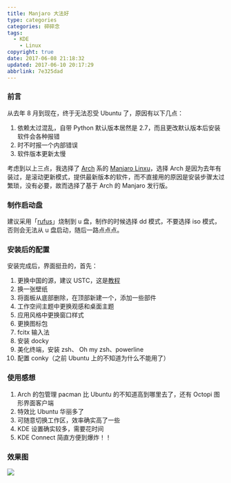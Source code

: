 ```yaml
---
title: Manjaro 大法好
type: categories
categories: 碎碎念
tags:
  - KDE
	- Linux
copyright: true
date: 2017-06-08 21:18:32
updated: 2017-06-10 20:17:29
abbrlink: 7e325dad
---
```


### 前言

从去年 8 月到现在，终于无法忍受 Ubuntu 了，原因有以下几点：

1. 依赖太过混乱，自带 Python 默认版本居然是 2.7，而且更改默认版本后安装软件会各种报错
2. 时不时报一个内部错误
3. 软件版本更新太慢

考虑到以上三点，我选择了  [Arch](https://www.archlinux.org/) 系的 [Manjaro Linxu](https://manjaro.org/)，选择 Arch 是因为去年有装过，是滚动更新模式，提供最新版本的软件，而不直接用的原因是安装步骤太过繁琐，没有必要，故而选择了基于 Arch 的 Manjaro 发行版。
<!-- more -->
###  制作启动盘

建议采用「[rufus](https://rufus.akeo.ie/)」烧制到 u 盘，制作的时候选择 dd 模式，不要选择 iso 模式，否则会无法从 u 盘启动，随后一路点点点。

### 安装后的配置

安装完成后，界面挺丑的，首先：

1. 更换中国的源，建议 USTC，这是[教程](https://mirrors.ustc.edu.cn/help/manjaro.html)
2. 换一张壁纸
3. 将面板从底部删除，在顶部新建一个，添加一些部件
4. 工作空间主题中更换观感和桌面主题
5. 应用风格中更换窗口样式
6. 更换图标包
7. fcitx 输入法
8. 安装 docky
9. 美化终端，安装 zsh、 Oh my zsh、powerline
10. 配置 conky（之前 Ubuntu 上的不知道为什么不能用了）

### 使用感想

1. Arch 的包管理 pacman 比 Ubuntu 的不知道高到哪里去了，还有 Octopi 图形界面客户端
2. 特效比 Ubuntu 华丽多了
3. 可随意切换工作区，效率确实高了一些
4. KDE 设置确实较多，需要花时间
5. KDE Connect 简直方便到爆炸！！

### 效果图

![](https://ws1.sinaimg.cn/large/ba22af52gy1fg9ifqaop9j21hc0u07wi.jpg)
